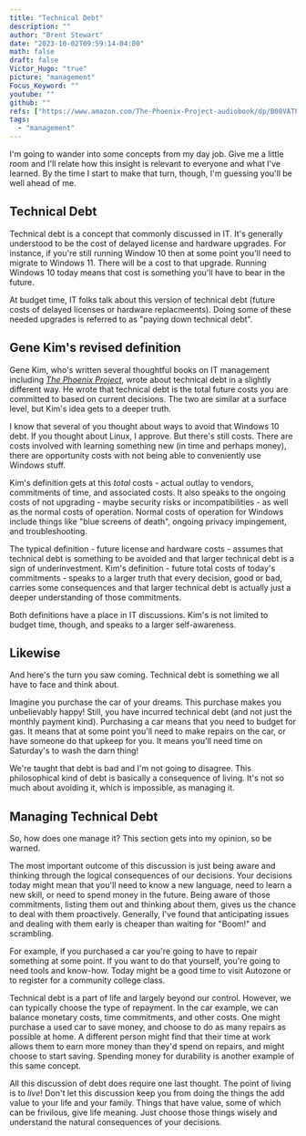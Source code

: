 ```yaml
---
title: "Technical Debt"
description: ""
author: "Brent Stewart"
date: "2023-10-02T09:59:14-04:00"
math: false
draft: false
Victor_Hugo: "true"
picture: "management"
Focus_Keyword: ""
youtube: ""
github: ""
refs: ["https://www.amazon.com/The-Phoenix-Project-audiobook/dp/B00VATFAMI/ref=sr_1_4?crid=3G15KXSXD13CK&keywords=gene+kim&qid=1697910897&sprefix=gene+kim%2Caps%2C189&sr=8-4"]
tags:
  - "management"
---
```

I'm going to wander into some concepts from my day job.  Give me a little room and I'll relate how this insight is relevant to everyone and what I've learned.  By the time I start to make that turn, though, I'm guessing you'll be well ahead of me.

## Technical Debt

Technical debt is a concept that commonly discussed in IT.  It's generally understood to be the cost of delayed license and hardware upgrades.  For instance, if you're still running Window 10 then at some point you'll need to migrate to Windows 11.  There will be a cost to that upgrade.  Running Windows 10 today means that cost is something you'll have to bear in the future.

At budget time, IT folks talk about this version of technical debt (future costs of delayed licenses or hardware replacmeents).  Doing some of these needed upgrades is referred to as "paying down technical debt".

## Gene Kim's revised definition

Gene Kim, who's written several thoughtful books on IT management including [_The Phoenix Project_](https://www.amazon.com/The-Phoenix-Project-audiobook/dp/B00VATFAMI/ref=sr_1_4?crid=3G15KXSXD13CK&keywords=gene+kim&qid=1697910897&sprefix=gene+kim%2Caps%2C189&sr=8-4), wrote about technical debt in a slightly different way.  He wrote that technical debt is the total future costs you are committed to based on current decisions.  The two are similar at a surface level, but Kim's idea gets to a deeper truth.

I know that several of you thought about ways to avoid that Windows 10 debt.  If you thought about Linux, I approve.  But there's still costs.  There are costs involved with learning something new (in time and perhaps money), there are opportunity costs with not being able to conveniently use Windows stuff.

Kim's definition gets at this _total_ costs - actual outlay to vendors, commitments of time, and associated costs.  It also speaks to the ongoing costs of not upgrading - maybe security risks or incompatibilities - as well as the normal costs of operation.  Normal costs of operation for Windows include things like "blue screens of death", ongoing privacy impingement, and troubleshooting.  

The typical definition - future license and hardware costs - assumes that technical debt is something to be avoided and that larger technical debt is a sign of underinvestment.  Kim's definition - future total costs of today's commitments - speaks to a larger truth that every decision, good or bad, carries some consequences and that larger technical debt is actually just a deeper understanding of those commitments.

Both definitions have a place in IT discussions.  Kim's is not limited to budget time, though, and speaks to a larger self-awareness.

## Likewise
And here's the turn you saw coming.  Technical debt is something we all have to face and think about.

Imagine you purchase the car of your dreams.  This purchase makes you unbelievably happy!  Still, you have incurred technical debt (and not just the monthly payment kind).  Purchasing a car means that you need to budget for gas.  It means that at some point you'll need to make repairs on the car, or have someone do that upkeep for you.  It means you'll need time on Saturday's to wash the darn thing!

We're taught that debt is bad and I'm not going to disagree.  This philosophical kind of debt is basically a consequence of living.  It's not so much about avoiding it, which is impossible, as managing it.

## Managing Technical Debt
So, how does one manage it?  This section gets into my opinion, so be warned.

The most important outcome of this discussion is just being aware and thinking through the logical consequences of our decisions.  Your decisions today might mean that you'll need to know a new language, need to learn a new skill, or need to spend money in the future.  Being aware of those commitments, listing them out and thinking about them, gives us the chance to deal with them proactively.  Generally, I've found that anticipating issues and dealing with them early is cheaper than waiting for "Boom!" and scrambling.

For example, if you purchased a car you're going to have to repair something at some point.  If you want to do that yourself, you're going to need tools and know-how.  Today might be a good time to visit Autozone or to register for a community college class.

Technical debt is a part of life and largely beyond our control.  However, we can typically choose the type of repayment.  In the car example, we can balance monetary costs, time commitments, and other costs.  One might purchase a used car to save money, and choose to do as many repairs as possible at home.  A different person might find that their time at work allows them to earn more money than they'd spend on repairs, and might choose to start saving.  Spending money for durability is another example of this same concept.

All this discussion of debt does require one last thought.  The point of living is to _live_!  Don't let this discussion keep you from doing the things the add value to your life and your family.  Things that have value, some of which can be frivilous, give life meaning.  Just choose those things wisely and understand the natural consequences of your decisions.